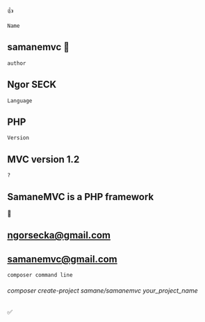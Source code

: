 :thumbsup:
```
Name
```
## samanemvc :snake:
```
author
```
## Ngor SECK
```
Language
```
## PHP 
```
Version
```
## MVC version 1.2
```
?
```
## SamaneMVC is a PHP framework
:email:
## ngorsecka@gmail.com
## samanemvc@gmail.com
```
composer command line
```
###### composer create-project samane/samanemvc your_project_name
:white_check_mark:
